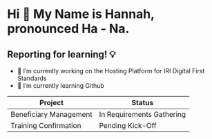 # Hi 👋 My Name is Hannah, pronounced Ha - Na. 

## Reporting for learning! 💡


- 🔭 I’m currently working on the Hosting Platform for IRI Digital First Standards
- 🌱 I’m currently learning Github

  
| Project | Status |
| --- | --- |
| Beneficiary Management | In Requirements Gathering |
| Training Confirmation | Pending Kick-Off |
